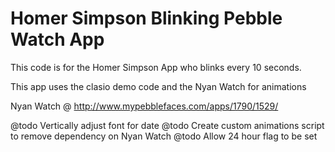 Homer Simpson Blinking Pebble Watch App
==========

This code is for the Homer Simpson App who blinks every 10 seconds.  

This app uses the clasio demo code and the Nyan Watch for animations

Nyan Watch 
@ http://www.mypebblefaces.com/apps/1790/1529/

@todo Vertically adjust font for date
@todo Create custom animations script to remove dependency on Nyan Watch
@todo Allow 24 hour flag to be set
